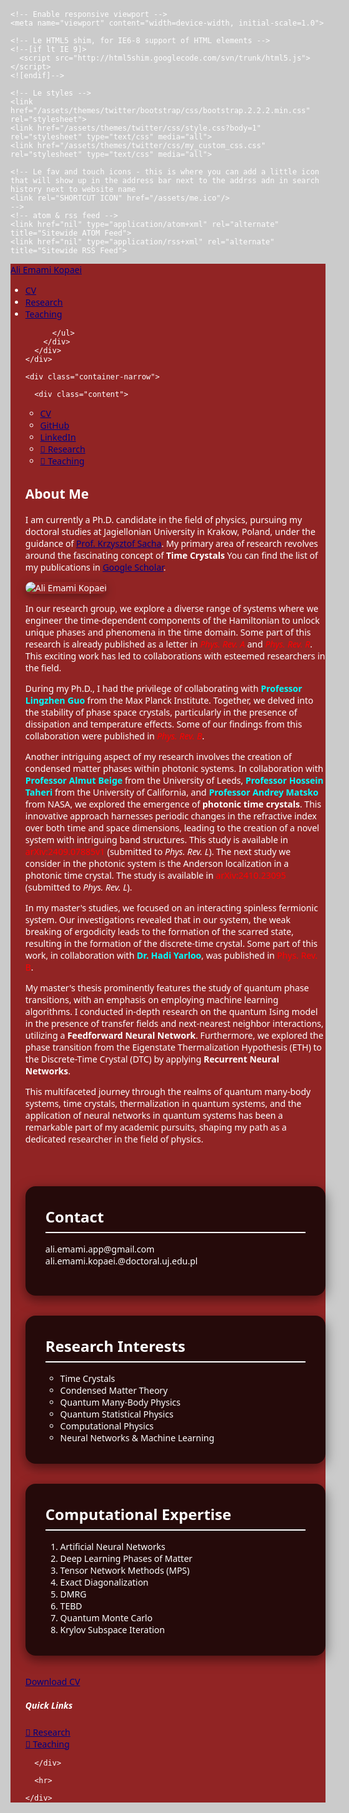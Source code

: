 

<!DOCTYPE html>
<html lang="en">
  <head>
    <meta charset="utf-8">
    <title>Ali Emami Kopaei</title>
    <meta name="description" content="Ph.D. Physics, physics at the Jagiellonian University, Krakow, Poland.">
    <meta name="keywords" content="Ali Emami Kopaei, A.Emami Kopaei, Ali Emami, A.Emami, Ali Emami Kopaei physics, A E Kopaei, A Emami Kopaei, a emami kopaei, ali emami kopaei, UJ ali emami">
    <meta name="author" content="Ali Emami Kopaei">

    <!-- Enable responsive viewport -->
    <meta name="viewport" content="width=device-width, initial-scale=1.0">

    <!-- Le HTML5 shim, for IE6-8 support of HTML elements -->
    <!--[if lt IE 9]>
      <script src="http://html5shim.googlecode.com/svn/trunk/html5.js"></script>
    <![endif]-->

    <!-- Le styles -->
    <link href="/assets/themes/twitter/bootstrap/css/bootstrap.2.2.2.min.css" rel="stylesheet">
    <link href="/assets/themes/twitter/css/style.css?body=1" rel="stylesheet" type="text/css" media="all">
    <link href="/assets/themes/twitter/css/my_custom_css.css" rel="stylesheet" type="text/css" media="all">

    <!-- Le fav and touch icons - this is where you can add a little icon that will show up in the address bar next to the addrss adn in search history next to website name
    <link rel="SHORTCUT ICON" href="/assets/me.ico"/>
    -->
    <!-- atom & rss feed -->
    <link href="nil" type="application/atom+xml" rel="alternate" title="Sitewide ATOM Feed">
    <link href="nil" type="application/rss+xml" rel="alternate" title="Sitewide RSS Feed">

  </head>

  <body>
    <div class="navbar">
      <div class="navbar-inner">
        <div class="container-narrow">
          <a class="brand" href="/">Ali Emami Kopaei</a>
          <ul class="nav">
              <li><a href="/assets/CV.pdf">CV</a></li>
              <li><a href="/pages/research.html">Research</a></li>
              <li><a href="/pages/teaching.html">Teaching</a></li>

          </ul>
        </div>
      </div>
    </div>

    <div class="container-narrow">

      <div class="content">
        

<div class="row-fluid">
  <div class="span12">
    <!-- Bootstrap + Icons + AOS Animations -->
<link href="https://cdn.jsdelivr.net/npm/bootstrap@5.3.3/dist/css/bootstrap.min.css" rel="stylesheet" />

<link href="https://cdn.jsdelivr.net/npm/bootstrap-icons@1.10.5/font/bootstrap-icons.css" rel="stylesheet" />

<link href="https://unpkg.com/aos@2.3.1/dist/aos.css" rel="stylesheet" />

<style>
  body {
    font-family: 'Segoe UI', sans-serif;
    background: url('/assets/Abstract-Time-Crystal-Concept.webp') no-repeat center center fixed;
    background-size: cover;
    color: #ffffff;
    scroll-behavior: smooth;
    position: relative;
    z-index: 1;
  }

  /* Overlay for better readability */
  body::before {
    content: '';
    position: fixed;
    top: 0;
    left: 0;
    right: 0;
    bottom: 0;
    background-color: rgba(0, 0, 0.2, 0.2);
    z-index: -1;
  }

  .navbar {
    background-color: rgba(136, 8, 8, 0.85);
  }

  .navbar a {
    color: #000080 !important;
  }

  .navbar a:hover {
    color: #ffcc00 !important;
  }

  .profile-img {
    max-width: 100%;
    border-radius: 1rem;
    box-shadow: 0 4px 15px rgba(0, 0, 0, 0.4);
    transition: transform 0.4s ease-in-out;
  }

  .profile-img:hover {
    transform: scale(1.05);
  }

  .section {
    background: rgba(0, 0, 0, 0.75);
    color: white;
    border-radius: 1rem;
    padding: 2rem;
    margin-bottom: 2rem;
    box-shadow: 0 6px 20px rgba(0, 0, 0, 0.5);
  }

  .section-title {
    border-bottom: 2px solid #fff;
    margin-bottom: 1rem;
    padding-bottom: 0.5rem;
    font-size: 1.5rem;
    font-weight: bold;
  }

  .wave {
    position: relative;
    width: 100%;
    height: 100px;
    background: url('https://raw.githubusercontent.com/aliemami94/aliemami94.github.io/main/assets/wave-red.svg') repeat-x;
    animation: wave 10s linear infinite;
    transform: rotate(180deg);
    margin-bottom: -3rem;
  }

  @keyframes wave {
    0% {
      background-position-x: 0;
    }
    100% {
      background-position-x: 1000px;
    }
  }
</style>

<ul class="navbar-nav">
  <li class="nav-item">
    <a class="nav-link" href="/assets/cv_ali.pdf">
      <i class="bi bi-file-earmark-person"></i> CV
    </a>
  </li>
  <li class="nav-item">
    <a class="nav-link" href="https://github.com/aliemami94">
      <i class="bi bi-github"></i> GitHub
    </a>
  </li>
  <li class="nav-item">
    <a class="nav-link" href="https://www.linkedin.com/in/ali-emami-kopaei-7b5b25120/">
      <i class="bi bi-linkedin"></i> LinkedIn
    </a>
  </li>
  <li class="nav-item">
    <a class="btn btn-warning btn-sm ms-2" href="https://aliemami94.github.io/pages/research.html" target="_blank">
      🧪 Research
    </a>
  </li>
  <li class="nav-item">
    <a class="btn btn-info btn-sm ms-2 text-white" href="https://aliemami94.github.io/pages/teaching.html" target="_blank">
      📘 Teaching
    </a>
  </li>
</ul>

<!-- Main Container -->
<div class="container mt-5 pt-5">

  <div class="row align-items-center mb-5" data-aos="fade-up">
    <div class="col-md-8">
      <h2 class="mb-3">About Me</h2>
      <p>
  I am currently a Ph.D. candidate in the field of physics, pursuing my doctoral studies at Jagiellonian University in Krakow, Poland, under the guidance of 
  <a href="https://chaos.if.uj.edu.pl/~sacha/" target="_blank">Prof. Krzysztof Sacha</a>.
  My primary area of research revolves around the fascinating concept of <strong>Time Crystals</strong> You can find the list of my publications in <a href="https://scholar.google.com/citations?user=ooL_O7sAAAAJ&amp;hl=en" target="_blank">Google Scholar</a>.
</p>
</div>
    <div class="col-md-4 text-center">
      <img src="../assets/IMG_4313.png" alt="Ali Emami Kopaei" class="profile-img mt-3" />
    </div>
  </div>
<p>
  In our research group, we explore a diverse range of systems where we engineer the time-dependent components of the Hamiltonian to unlock unique phases and phenomena in the time domain. 
  Some part of this research is already published as a letter in 
  <span style="color:red; font-style:italic;">Phys. Rev. A</span> and 
  <span style="color:red; font-style:italic;">Phys. Rev. R</span>. 
  This exciting work has led to collaborations with esteemed researchers in the field.
</p>

<p>
  During my Ph.D., I had the privilege of collaborating with 
  <span style="color:cyan; font-weight:bold;">Professor Lingzhen Guo</span> from the Max Planck Institute. 
  Together, we delved into the stability of phase space crystals, particularly in the presence of dissipation and temperature effects. 
  Some of our findings from this collaboration were published in 
  <span style="color:red; font-style:italic;">Phys. Rev. B</span>.
</p>

<p>
  Another intriguing aspect of my research involves the creation of condensed matter phases within photonic systems. 
  In collaboration with 
  <span style="color:cyan; font-weight:bold;">Professor Almut Beige</span> from the University of Leeds, 
  <span style="color:cyan; font-weight:bold;">Professor Hossein Taheri</span> from the University of California, and 
  <span style="color:cyan; font-weight:bold;">Professor Andrey Matsko</span> from NASA, 
  we explored the emergence of <strong>photonic time crystals</strong>. 
  This innovative approach harnesses periodic changes in the refractive index over both time and space dimensions, leading to the creation of a novel system with intriguing band structures. 
  This study is available in 
  <span style="color:red;">arXiv:2409.07885v1</span> (submitted to <em>Phys. Rev. L</em>). 
  The next study we consider in the photonic system is the Anderson localization in a photonic time crystal. 
  The study is available in 
  <span style="color:red;">arXiv:2410.23095</span> (submitted to <em>Phys. Rev. L</em>).
</p>

<p>
  In my master's studies, we focused on an interacting spinless fermionic system. 
  Our investigations revealed that in our system, the weak breaking of ergodicity leads to the formation of the scarred state, resulting in the formation of the discrete-time crystal. 
  Some part of this work, in collaboration with 
  <span style="color:cyan; font-weight:bold;">Dr. Hadi Yarloo</span>, 
  was published in 
  <span style="color:red;">Phys. Rev. B</span>.
</p>

<p>
  My master's thesis prominently features the study of quantum phase transitions, with an emphasis on employing machine learning algorithms. 
  I conducted in-depth research on the quantum Ising model in the presence of transfer fields and next-nearest neighbor interactions, utilizing a <strong>Feedforward Neural Network</strong>. 
  Furthermore, we explored the phase transition from the Eigenstate Thermalization Hypothesis (ETH) to the Discrete-Time Crystal (DTC) by applying <strong>Recurrent Neural Networks</strong>.
</p>

<p>
  This multifaceted journey through the realms of quantum many-body systems, time crystals, thermalization in quantum systems, and the application of neural networks in quantum systems 
  has been a remarkable part of my academic pursuits, shaping my path as a dedicated researcher in the field of physics.
</p>
    

  <div class="wave"></div>

  <div class="section" data-aos="fade-right">
    <div class="section-title">Contact</div>
    <p><i class="bi bi-envelope-fill"></i> ali.emami.app@gmail.com<br />
       <i class="bi bi-envelope-open-heart"></i> ali.emami.kopaei.@doctoral.uj.edu.pl</p>
  </div>

  <div class="section" data-aos="fade-left">
    <div class="section-title">Research Interests</div>
    <ul>
      <li>Time Crystals</li>
      <li>Condensed Matter Theory</li>
      <li>Quantum Many-Body Physics</li>
      <li>Quantum Statistical Physics</li>
      <li>Computational Physics</li>
      <li>Neural Networks &amp; Machine Learning</li>
    </ul>
  </div>

  <div class="section" data-aos="fade-up">
    <div class="section-title">Computational Expertise</div>
    <ol>
      <li>Artificial Neural Networks</li>
      <li>Deep Learning Phases of Matter</li>
      <li>Tensor Network Methods (MPS)</li>
      <li>Exact Diagonalization</li>
      <li>DMRG</li>
      <li>TEBD</li>
      <li>Quantum Monte Carlo</li>
      <li>Krylov Subspace Iteration</li>
    </ol>
  </div>

  <p class="text-center" data-aos="zoom-in">
    <a href="/assets/cv_ali.pdf" class="btn btn-outline-light btn-lg mt-3">
      <i class="bi bi-file-earmark-pdf"></i> Download CV
    </a>
  </p>

</div>

<!-- AOS Script -->
<script src="https://unpkg.com/aos@2.3.1/dist/aos.js"></script>

<script>AOS.init();</script>

<!-- Floating Side Box -->
<div class="floating-box">
  <h5 class="text-white">Quick Links</h5>
  <a href="https://aliemami94.github.io/pages/research.html" target="_blank" class="box-link">🧪 Research</a><br />
  <a href="https://aliemami94.github.io/pages/teaching.html" target="_blank" class="box-link">📘 Teaching</a>
</div>

  </div>
</div>


      </div>

      <hr>

    </div>

    
  </body>
</html>

